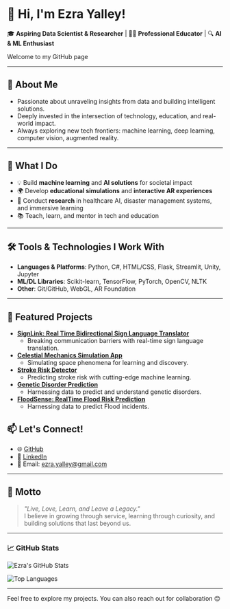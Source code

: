 # 👋 Hi, I'm Ezra Yalley!

🎓 **Aspiring Data Scientist & Researcher** | 👨‍🏫 **Professional Educator** | 🔍 **AI & ML Enthusiast**

Welcome to my GitHub page

---

## 🚀 About Me

- Passionate about unraveling insights from data and building intelligent solutions.
- Deeply invested in the intersection of technology, education, and real-world impact.
- Always exploring new tech frontiers: machine learning, deep learning, computer vision, augmented reality.

---

## 🧠 What I Do

- 💡 Build **machine learning** and **AI solutions** for societal impact  
- 🌍 Develop **educational simulations** and **interactive AR experiences**  
- 🧪 Conduct **research** in healthcare AI, disaster management systems, and immersive learning  
- 📚 Teach, learn, and mentor in tech and education

---

## 🛠️ Tools & Technologies I Work With

- **Languages & Platforms**: Python, C#, HTML/CSS, Flask, Streamlit, Unity, Jupyter  
- **ML/DL Libraries**: Scikit-learn, TensorFlow, PyTorch, OpenCV, NLTK
- **Other**: Git/GitHub, WebGL, AR Foundation

---

## 🌟 Featured Projects

- **[SignLink: Real Time Bidirectional Sign Language Translator](#)**
  - Breaking communication barriers with real-time sign language translation.
- **[Celestial Mechanics Simulation App](#)**
  - Simulating space phenomena for learning and discovery.
- **[Stroke Risk Detector](#)**
  - Predicting stroke risk with cutting-edge machine learning.
- **[Genetic Disorder Prediction](#)**
  - Harnessing data to predict and understand genetic disorders.
- **[FloodSense: RealTime Flood Risk Prediction](#)**
  - Harnessing data to predict Flood incidents.

## 📫 Let's Connect!

- 🌐 [GitHub](https://github.com/ezrayalley)  
- 💼 [LinkedIn](https://www.linkedin.com/in/ezra-yalley-32ba33a2/) 
- 📧 Email: [ezra.yalley@gmail.com](mailto:ezra.yalley@gmail.com)

---

## 🌱 Motto

> _"Live, Love, Learn, and Leave a Legacy."_  
I believe in growing through service, learning through curiosity, and building solutions that last beyond us.

---

### 📈 GitHub Stats

![Ezra's GitHub Stats](https://github-readme-stats.vercel.app/api?username=ezrayalley&show_icons=true&theme=react&hide_border=true)

![Top Languages](https://github-readme-stats.vercel.app/api/top-langs/?username=ezrayalley&layout=compact&theme=react&hide_border=true)

---

Feel free to explore my projects. You can also reach out for collaboration 😊

